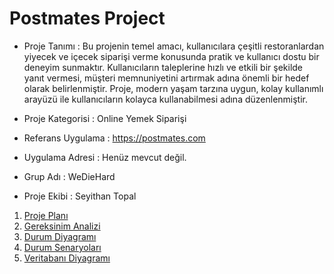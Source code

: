 # Postmates Project

* Proje Tanımı : Bu projenin temel amacı, kullanıcılara çeşitli restoranlardan yiyecek ve içecek siparişi verme konusunda pratik ve kullanıcı dostu bir deneyim sunmaktır.
Kullanıcıların taleplerine hızlı ve etkili bir şekilde yanıt vermesi, müşteri memnuniyetini artırmak adına önemli bir hedef olarak belirlenmiştir.
Proje, modern yaşam tarzına uygun, kolay kullanımlı arayüzü ile kullanıcıların kolayca kullanabilmesi adına düzenlenmiştir.


* Proje Kategorisi : Online Yemek Siparişi

* Referans Uygulama : https://postmates.com

* Uygulama Adresi : Henüz mevcut değil.

* Grup Adı : WeDieHard

* Proje Ekibi : Seyithan Topal

1. [Proje Planı](https://github.com/Seyit10/postmates-project/blob/main/ProjePlani.md)
2. [Gereksinim Analizi](https://github.com/Seyit10/postmates-project/blob/main/GereksinimAnalizi.md)
3. [Durum Diyagramı](https://github.com/Seyit10/postmates-project/blob/main/Kullan%C4%B1c%C4%B1SenaryosuDiyagram%C4%B1.md)
4. [Durum Senaryoları](https://github.com/Seyit10/postmates-project/blob/main/assets/useCaseSablon.pdf?raw=true)
5. [Veritabanı Diyagramı](https://github.com/Seyit10/postmates-project/blob/main/Veritaban%C4%B1Diyagram%C4%B1.md)
